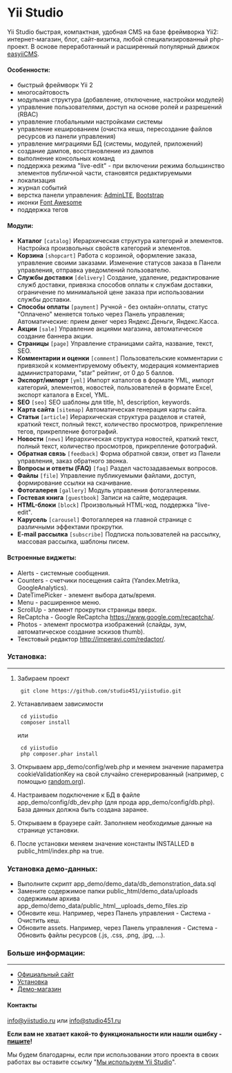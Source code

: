 # Yii Studio #

Yii Studio быстрая, компактная, удобная CMS на базе фреймворка Yii2: интернет-магазин, блог, сайт-визитка, любой специализированный php-проект. В основе переработанный и расширенный популярный движок [easyiiCMS](http://easyiicms.com).

#### Особенности: ####
  * быстрый фреймворк Yii 2
  * многосайтовость
  * модульная структура (добавление, отключение, настройки модулей)
  * управление пользователями, доступ на основе ролей и разрешений (RBAC)
  * управление глобальными настройками системы
  * управление кешированием (очистка кеша, пересоздание файлов ресурсов из панели управления)
  * управление миграциями БД (системы, модулей, приложений)
  * создание дампов, восстановление из дампов
  * выполнение консольных команд
  * поддержка режима "live-edit" - при включении режима  большинство элементов публичной части, становятся редактируемыми
  * локализация
  * журнал событий
  * верстка панели управления: [AdminLTE](https://adminlte.io), [Bootstrap](https://getbootstrap.com)
  * иконки [Font Awesome](https://fontawesome.com)
  * поддержка тегов

#### Модули: ####
 * **Каталог** `[catalog]` Иерархическая структура категорий и элементов. Настройка произвольных свойств категорий и элементов.
 * **Корзина** `[shopcart]` Работа с корзиной, оформление заказа, управление своими заказами. Изменение статусов заказа в Панели управления, отправка уведомлений пользователю.
 * **Службы доставки** `[delivery]` Создание, удаление, редактирование служб доставки, привязка способов оплаты к службам доставки, ограничение по минимальной цене заказа при использовании службы доставки.
 * **Способы оплаты** `[payment]` Ручной - без онлайн-оплаты, статус "Оплачено" меняется только через Панель управления; Автоматические: прием денег через Яндекс.Деньги, Яндекс.Касса.
 * **Акции** `[sale]` Управление акциями магазина, автоматическое создание баннера акции.
 * **Страницы** `[page]` Управление страницами сайта, название, текст, SEO.
 * **Комментарии и оценки** `[comment]` Пользовательские комментарии с привязкой к комментируемому объекту, модерация комментариев администраторами, "star" рейтинг, от 0 до 5 баллов.
 * **Экспорт/импорт** `[yml]` Импорт каталогов в формате YML, импорт категорий, элементов, новостей, пользователей в формате Excel, экспорт каталога в Excel, YML.
 * **SEO** `[seo]` SEO шаблоны для title, h1, description, keywords.
 * **Карта сайта** `[sitemap]` Автоматическая генерация карты сайта.
 * **Статьи** `[article]` Иерархическая структура разделов и статей, краткий текст, полный текст, количество просмотров, прикрепление тегов, прикрепление фотографий.
 * **Новости** `[news]` Иерархическая структура новостей, краткий текст, полный текст, количество просмотров, прикрепление фотографий.
 * **Обратная связь** `[feedback]` Форма обратной связи, ответ из Панели управления, заказ обратного звонка.
 * **Вопросы и ответы (FAQ)** `[faq]` Раздел частозадаваемых вопросов.
 * **Файлы** `[file]` Управление публикуемыми файлами, доступ, формирование ссылки на скачивание.
 * **Фотогалерея** `[gallery]` Модуль управления фотогаллереями.
 * **Гостевая книга** `[guestbook]` Записи на сайте, модерация.
 * **HTML-блоки** `[block]` Произвольный HTML-код, поддержка "live-edit".
 * **Карусель** `[carousel]` Фотогаллерея на главной странице с различными эффектами прокрутки.
 * **E-mail рассылка** `[subscribe]` Подписка пользователей на рассылку, массовая рассылка, шаблоны писем.

#### Встроенные виджеты: ####
 * Alerts - системные сообщения.
 * Counters - счетчики посещения сайта (Yandex.Metrika, GoogleAnalytics).
 * DateTimePicker - элемент выбора даты/время.
 * Menu - расширенное меню.
 * ScrollUp - элемент прокрутки страницы вверх.
 * ReCaptcha - Google ReCaptcha https://www.google.com/recaptcha/.
 * Photos - элемент просмотра изображений (слайды, зум, автоматическое создание эскизов thumb).
 * Текстовый редактор http://imperavi.com/redactor/.


### Установка: ###
----------
1. Забираем проект

        git clone https://github.com/studio451/yiistudio.git

2. Устанавливаем зависимости

        cd yiistudio 
        composer install

   или 

        cd yiistudio 
        php composer.phar install

2. Открываем app_demo/config/web.php и меняем значение параметра cookieValidationKey на свой случайно сгенерированный (например, с помощью [random.org](https://www.random.org/strings/?num=10&len=20&digits=on&upperalpha=on&loweralpha=on&unique=on&format=html&rnd=new)).
3. Настраиваем подключение к БД в файле app_demo/config/db_dev.php (для прода app_demo/config/db.php). База данных должна быть создана заранее.
4. Открываем в браузере сайт. Заполняем необходимые данные на странице установки.
5. После установки меняем значение константы INSTALLED в public_html/index.php на true.

### Установка демо-данных: ###

  * Выполните скрипт app_demo/demo_data/db_demonstration_data.sql
  * Замените содержимое папки public_html/demo_data/uploads содержимым архива app_demo/demo_data/public_html__uploads_demo_files.zip
  * Обновите кеш. Например, через Панель управления - Система - Очистить кеш.
  * Обновите assets. Например, через Панель управления - Система -  Обновить файлы ресурсов (.js, .css, .png, .jpg, ...).

### Больше информации: ###
----------
* [Официальный сайт](https://yiistudio.ru)
* [Установка](https://yiistudio.ru/install)
* [Демо-магазин](https://demo.yiistudio.ru)

#### Контакты ####

info@yiistudio.ru или info@studio451.ru

**Если вам не хватает какой-то функциональности или нашли ошибку - [пишите](https://yiistudio.ru/contact)!**

Мы будем благодарны, если при использовании этого проекта в своих работах вы оставите ссылку "[Мы используем Yii Studio](https://yiistudio.ru)".

